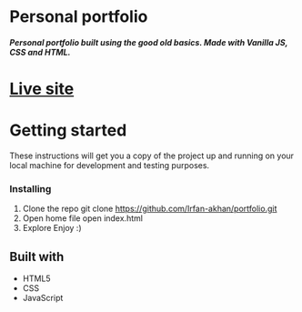 # Personal portfolio
##### Personal portfolio built using the good old basics. Made with Vanilla JS, CSS and HTML.
# [Live site](https://irfan-akhan.github.io/IAKTech/)


# Getting started
These instructions will get you a copy of the project up and running on your local machine for development and testing purposes.

### Installing
1. Clone the repo
git clone https://github.com/Irfan-akhan/portfolio.git
2. Open home file
open index.html
3. Explore
Enjoy :)

## Built with
* HTML5
* CSS
* JavaScript
